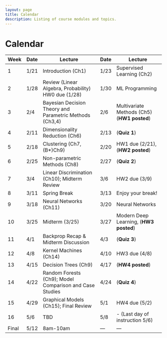 ```yaml
---
layout: page
title: Calendar
description: Listing of course modules and topics.
---
```


# Calendar
<!-- **RR**{: .label .label-red }: Required reading  **AR**{: .label .label-blue }: Additional reading  -->

<!--  {% for module in site.modules %}  -->
<!--  {{ module }}  -->
<!-- {% endfor %}  -->

| Week | Date       | Lecture                                                    | Date       | Lecture                                |  
|------|------------|------------------------------------------------------------|------------|----------------------------------------|  
| 1    | 1/21       | Introduction (Ch1)                                         | 1/23       | Supervised Learning (Ch2)             |  
| 2    | 1/28       | Review (Linear Algebra, Probability) HW0 due (1/28)        | 1/30       | ML Programming                         |  
| 3    | 2/4        | Bayesian Decision Theory and Parametric Methods (Ch3,4)    | 2/6        | Multivariate Methods (Ch5) (**HW1 posted**) |  
| 4    | 2/11       | Dimensionality Reduction (Ch6)                             | 2/13       | (**Quiz 1**)                          |  
| 5    | 2/18       | Clustering (Ch7, (B*)Ch9)                                  | 2/20       | HW1 due (2/21), (**HW2 posted**)            |  
| 6    | 2/25       | Non-parametric Methods (Ch8)                               | 2/27       | (**Quiz 2**)                                |  
| 7    | 3/4        | Linear Discrimination (Ch10); Midterm Review               | 3/6        | HW2 due (3/9)                         |  
| 8    | 3/11       | Spring Break                                               | 3/13       | Enjoy your break!                     |  
| 9    | 3/18       | Neural Networks (Ch11)                                     | 3/20       | Neural Networks                                    |  
| 10   | 3/25       | Midterm (3/25)                                             | 3/27       | Modern Deep Learning, (**HW3 posted**)      |  
| 11   | 4/1        | Backprop Recap & Midterm Discussion                        | 4/3        | (**Quiz 3**)                         |  
| 12   | 4/8        | Kernel Machines (Ch14)                                     | 4/10       | HW3 due (4/8)                         |  
| 13   | 4/15       | Decision Trees (Ch9)                                       | 4/17       | (**HW4 posted**)                            |  
| 14   | 4/22       | Random Forests (Ch9); Model Comparison and Case Studies    | 4/24       | (**Quiz 4**)                         |  
| 15   | 4/29       | Graphical Models (Ch15); Final Review                      | 5/1        | HW4 due (5/2)                        |  
| 16   | 5/6        | TBD                                                 | 5/8        | - (Last day of instruction 5/6)         |  
| Final| 5/12       | 8am-10am                                                   | —          | —                                     |  

